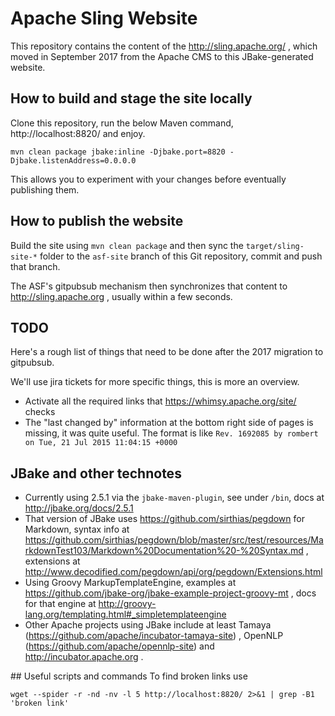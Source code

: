 # Apache Sling Website
This repository contains the content of the http://sling.apache.org/ , which moved in September 2017 from
the Apache CMS to this JBake-generated website.

## How to build and stage the site locally  
Clone this repository, run the below Maven command, http://localhost:8820/ and enjoy.

    mvn clean package jbake:inline -Djbake.port=8820 -Djbake.listenAddress=0.0.0.0
	
This allows	you to experiment with your changes before eventually publishing them.

## How to publish the website
Build the site using `mvn clean package` and then sync the `target/sling-site-*` folder to the `asf-site` branch
of this Git repository, commit and push that branch.

The ASF's gitpubsub mechanism then synchronizes that content to http://sling.apache.org , usually within a few seconds.

## TODO
Here's a rough list of things that need to be done after the 2017 migration to gitpubsub.

We'll use jira tickets for more specific things, this is more an overview.

* Activate all the required links that https://whimsy.apache.org/site/ checks
* The "last changed by" information at the bottom right side of pages is missing, it was quite useful. The format is like `Rev. 1692085 by rombert on Tue, 21 Jul 2015 11:04:15 +0000`

## JBake and other technotes
* Currently using 2.5.1 via the `jbake-maven-plugin`, see under `/bin`, docs at http://jbake.org/docs/2.5.1
* That version of JBake uses https://github.com/sirthias/pegdown for Markdown, syntax info at https://github.com/sirthias/pegdown/blob/master/src/test/resources/MarkdownTest103/Markdown%20Documentation%20-%20Syntax.md , extensions at http://www.decodified.com/pegdown/api/org/pegdown/Extensions.html
* Using Groovy MarkupTemplateEngine, examples at https://github.com/jbake-org/jbake-example-project-groovy-mt , docs for that engine at http://groovy-lang.org/templating.html#_simpletemplateengine
* Other Apache projects using JBake include at least Tamaya (https://github.com/apache/incubator-tamaya-site) , OpenNLP (https://github.com/apache/opennlp-site) and http://incubator.apache.org .

## Useful scripts and commands
To find broken links use 

    wget --spider -r -nd -nv -l 5 http://localhost:8820/ 2>&1 | grep -B1 'broken link'